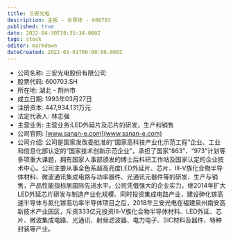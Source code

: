```yaml
---
title: 三安光电
description: 主板 - 半导体 - 600703
published: true
date: 2022-04-30T19:35:34.000Z
tags: stock
editor: markdown
dateCreated: 2022-01-01T00:00:00.000Z
---
```


- 公司名称: 三安光电股份有限公司
- 股票代码: 600703.SH
- 所在地: 湖北 - 荆州市
- 成立日期: 1993年03月27日
- 注册资本: 447,934.131万元
- 法定代表人: 林志强
- 主营业务: 主营业务:LED外延片及芯片的研发，生产和销售
- 公司官网: [www.sanan-e.com](www.sanan-e.com)
- 公司介绍: 公司是国家发改委批准的“国家高科技产业化示范工程”企业、工业和信息化部认定的“国家技术创新示范企业”，承担了国家“863”、“973”计划等多项重大课题，拥有国家人事部颁发的博士后科研工作站及国家认定的企业技术中心。公司主要从事全色系超高亮度LED外延片、芯片、Ⅲ-Ⅴ族化合物半导体材料、微波通讯集成电路与功率器件、光通讯元器件等的研发、生产与销售，产品性能指标居国际先进水平。公司凭借强大的企业实力，继2014年扩大LED外延芯片研发与制造产业化规模、同时投资集成电路产业，建设砷化镓高速半导体与氮化镓高功率半导体项目之后，2018年三安光电在福建泉州南安高新技术产业园区，斥资333亿元投资Ⅲ-Ⅴ族化合物半导体材料、LED外延、芯片、微波集成电路、光通讯、射频滤波器、电力电子、SIC材料及器件、特种封装等产业。


